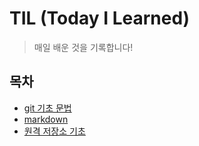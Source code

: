 # TIL (Today I Learned)

> 매일 배운 것을 기록합니다!

## 목차

* [git 기초 문법](./git_basic.md)
* [markdown](./markdown.md)
* [원격 저장소 기초](./remote_repositor_basic.md)

